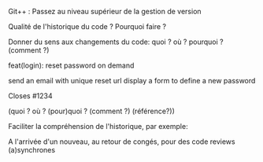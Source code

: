 Git++ : Passez au niveau supérieur de la gestion de version


Qualité de l'historique du code ? Pourquoi faire ?


Donner du sens aux changements du code: quoi ? où ? pourquoi ? (comment ?)

feat(login): reset password on demand 

send an email with unique reset url
display a form to define a new password

Closes #1234

(quoi ? où ? (pour)quoi ? (comment ?) (référence?))


Faciliter la compréhension de l'historique, par exemple:

A l'arrivée d'un nouveau, au retour de congés, pour des code reviews (a)synchrones


